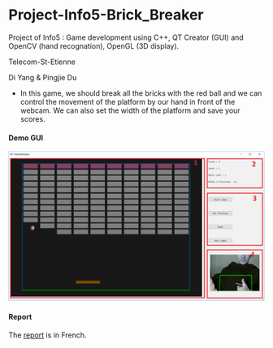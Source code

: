 # Project-Info5-Brick_Breaker
Project of Info5 : Game development using C++, QT Creator (GUI) and OpenCV (hand recognation), OpenGL (3D display).

Telecom-St-Etienne 

Di Yang & Pingjie Du

- In this game, we should break all the bricks with the red ball and we can control the movement of the platform by our hand in front of the webcam.
We can also set the width of the platform and save your scores.

#### Demo GUI

![ad](https://github.com/YangDi666/Project-Info5-Brick_Breaker/blob/master/demo/gui.png)

#### Report

The [report](https://github.com/YangDi666/Project-Info5-Brick_Breaker/blob/master/demo/4_Rapport_Casse%20Briques.pdf) is in French.
